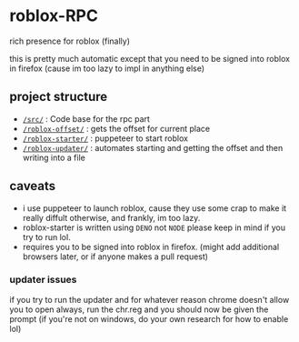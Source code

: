 # roblox-RPC

rich presence for roblox (finally)

this is pretty much automatic except that you need to be signed into roblox in firefox (cause im too lazy to impl in anything else)

## project structure 
- [`/src/`](./src) : Code base for the rpc part
- [`/roblox-offset/`](./roblox-offset) : gets the offset for current place
- [`/roblox-starter/`](./roblox-starter) : puppeteer to start roblox
- [`/roblox-updater/`](./roblox-updater) : automates starting and getting the offset and then writing into a file

## caveats
- i use puppeteer to launch roblox, cause they use some crap to make it really diffult otherwise, and frankly, im too lazy.
- roblox-starter is written using `DENO` not `NODE` please keep in mind if you try to run lol.
- requires you to be signed into roblox in firefox. (might add additional browsers later, or if anyone makes a pull request)

### updater issues
if you try to run the updater and for whatever reason chrome doesn't allow you to open always, run the chr.reg and you should now be given the prompt
(if you're not on windows, do your own research for how to enable lol)
